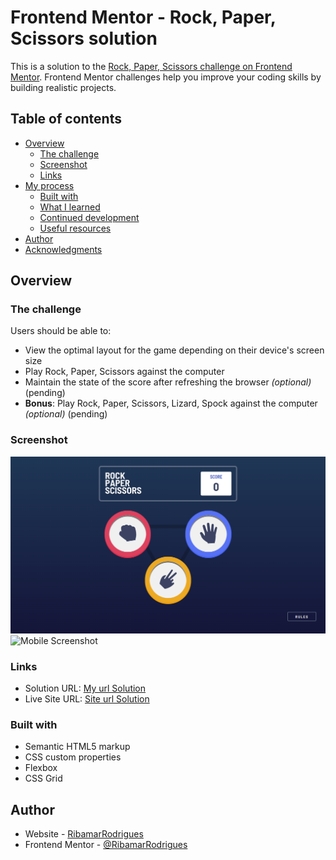 # Frontend Mentor - Rock, Paper, Scissors solution

This is a solution to the [Rock, Paper, Scissors challenge on Frontend Mentor](https://www.frontendmentor.io/challenges/rock-paper-scissors-game-pTgwgvgH). Frontend Mentor challenges help you improve your coding skills by building realistic projects. 

## Table of contents

- [Overview](#overview)
  - [The challenge](#the-challenge)
  - [Screenshot](#screenshot)
  - [Links](#links)
- [My process](#my-process)
  - [Built with](#built-with)
  - [What I learned](#what-i-learned)
  - [Continued development](#continued-development)
  - [Useful resources](#useful-resources)
- [Author](#author)
- [Acknowledgments](#acknowledgments)

## Overview

### The challenge

Users should be able to:

- View the optimal layout for the game depending on their device's screen size
- Play Rock, Paper, Scissors against the computer
- Maintain the state of the score after refreshing the browser _(optional)_ (pending)
- **Bonus**: Play Rock, Paper, Scissors, Lizard, Spock against the computer _(optional)_ (pending)

### Screenshot

![Desktop Screenshot](images/Desktop.png)
![Mobile Screenshot](./screenshot.jpg)


### Links

- Solution URL: [My url Solution](https://your-solution-url.com)
- Live Site URL: [Site url Solution](https://your-live-site-url.com)


### Built with

- Semantic HTML5 markup
- CSS custom properties
- Flexbox
- CSS Grid


## Author

- Website - [RibamarRodrigues](https://github.com/RibamarRodrigues)
- Frontend Mentor - [@RibamarRodrigues](https://www.frontendmentor.io/profile/RibamarRodrigues)
